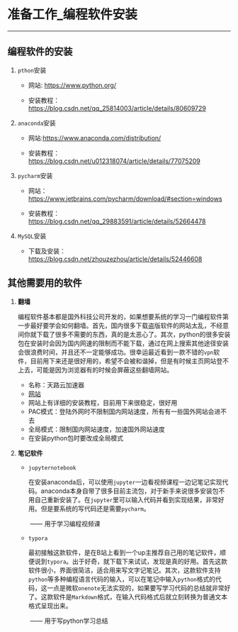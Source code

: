 # 准备工作_编程软件安装

---

## 编程软件的安装

1. `pthon`安装

   - 网站:  <https://www.python.org/>

   - 安装教程： https://blog.csdn.net/qq_25814003/article/details/80609729 
2. `anaconda`安装

   - 网站:https://www.anaconda.com/distribution/

   - 安装教程： https://blog.csdn.net/u012318074/article/details/77075209 
3. `pycharm`安装

   - 网站：https://www.jetbrains.com/pycharm/download/#section=windows
   
   - 安装教程： https://blog.csdn.net/qq_29883591/article/details/52664478 
   
4. `MySQL`安装

   - 下载及安装：https://blog.csdn.net/zhouzezhou/article/details/52446608

## 其他需要用的软件

1. **翻墙**

   编程软件基本都是国外科技公司开发的，如果想要系统的学习一门编程软件第一步最好要学会如何翻墙。首先，国内很多下载盗版软件的网站太乱，不经意间你就下载了很多不需要的东西，真的是太恶心了。其次，python的很多安装包在安装时会因为国内网速的限制而不能下载，通过在网上搜索其他途径安装会很浪费时间，并且还不一定能够成功。很幸运最近看到一款不错的`vpn`软件，目前用下来还是很好用的，希望不会被和谐掉，但是有时候主页网站登不上去，可能是因为浏览器有的时候会屏蔽这些翻墙网站。

    - 名称：天路云加速器
    - [网站](<http://91tianlu.kim/index.php>)
    - 网站上有详细的安装教程，目前用下来很稳定，很好用
    - PAC模式：登陆外网时不限制国内网站速度，所有有一些国外网站会进不去
    - 全局模式：限制国内网站速度，加速国外网站速度
    - 在安装python包时要改成全局模式

2. **笔记软件**

   - `jupyternotebook`

     在安装anaconda后，可以使用`jupyter`一边看视频课程一边记笔记实现代码。anaconda本身自带了很多目前主流包，对于新手来说很多安装包不用自己重新安装了。在`jupyter`里可以输入代码并看到实现结果，非常好用。但是要系统的写代码还是需要`pycharm`。

     ​																															 ——	用于学习编程视频课

   - `typora`

     最初接触这款软件，是在B站上看到一个up主推荐自己用的笔记软件，顺便说到`typora`。出于好奇，就下载下来试试，发现是真的好用。首先这款软件很小，界面很简洁，适合用来写文字记笔记。其次，这款软件支持`python`等多种编程语言代码的输入，可以在笔记中输入`python`格式的代码，这一点是微软`onenote`无法实现的，如果要写学习代码的总结就非常好了。这款软件是`Markdown`格式，在输入代码格式后就立刻转换为普通文本格式呈现出来。

     ​																															——	用于写python学习总结

